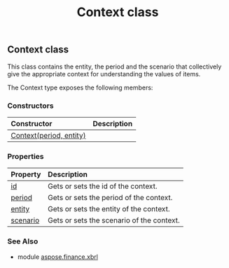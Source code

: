 ﻿---
title: Context class
second_title: Aspose.Finance for Python via .NET API References
description: 
type: docs
weight: 80
url: /python-net/aspose.finance.xbrl/context/
is_root: false
---

## Context class

This class contains the entity, the period and the scenario that collectively give the appropriate context for understanding the values of items.



The Context type exposes the following members:

### Constructors
| Constructor | Description |
| :- | :- |
| [Context(period, entity)](/finance/python-net/aspose.finance.xbrl/context/__init__/#ContextPeriod-ContextEntity) |  |


### Properties
| Property | Description |
| :- | :- |
| [id](/finance/python-net/aspose.finance.xbrl/context/id) | Gets or sets the id of the context. |
| [period](/finance/python-net/aspose.finance.xbrl/context/period) | Gets or sets the period of the context. |
| [entity](/finance/python-net/aspose.finance.xbrl/context/entity) | Gets or sets the entity of the context. |
| [scenario](/finance/python-net/aspose.finance.xbrl/context/scenario) | Gets or sets the scenario of the context. |


### See Also

* module [aspose.finance.xbrl](../)
